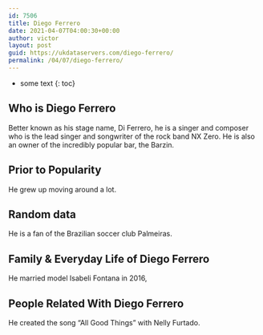 ```yaml
---
id: 7506
title: Diego Ferrero
date: 2021-04-07T04:00:30+00:00
author: victor
layout: post
guid: https://ukdataservers.com/diego-ferrero/
permalink: /04/07/diego-ferrero/
---
```


* some text
{: toc}


## Who is Diego Ferrero



Better known as his stage name, Di Ferrero, he is a singer and composer who is the lead singer and songwriter of the rock band NX Zero. He is also an owner of the incredibly popular bar, the Barzin.

                
                
                
## Prior to Popularity



He grew up moving around a lot. 

                
                
                
## Random data



He is a fan of the Brazilian soccer club Palmeiras.

                
                
                
## Family & Everyday Life of Diego Ferrero



He married model Isabeli Fontana in 2016,

                
                
                
## People Related With Diego Ferrero



He created the song &#8220;All Good Things&#8221; with Nelly Furtado.

                
              
            
          
          
          